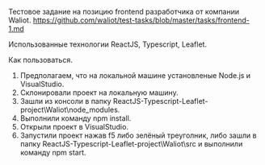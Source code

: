 Тестовое задание на позицию frontend разработчика от компании Waliot.
https://github.com/waliot/test-tasks/blob/master/tasks/frontend-1.md

Использованные технологии
ReactJS, Typescript, Leaflet.


Как пользоваться.
1. Предполагаем, что на локальной машине установленые Node.js и VisualStudio.
1. Склонировали проект на локальную машину.
2. Зашли из консоли в папку ReactJS-Typescript-Leaflet-project\Waliot\node_modules.
3. Выполнили команду npm install.
4. Открыли проект в VisualStudio. 
5. Запустили проект нажав f5 либо зелёный треуголник, либо зашли в папку ReactJS-Typescript-Leaflet-project\Waliot\src и выполнили команду npm start.

   

